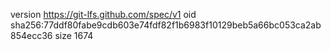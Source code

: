 version https://git-lfs.github.com/spec/v1
oid sha256:77ddf80fabe9cdb603e74fdf82f1b6983f10129beb5a66bc053ca2ab854ecc36
size 1674
